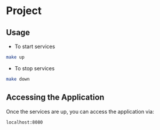 # Project

## Usage

- To start services

```bash
make up
```

- To stop services

```bash
make down
```

## Accessing the Application

Once the services are up, you can access the application via:

    localhost:8080
